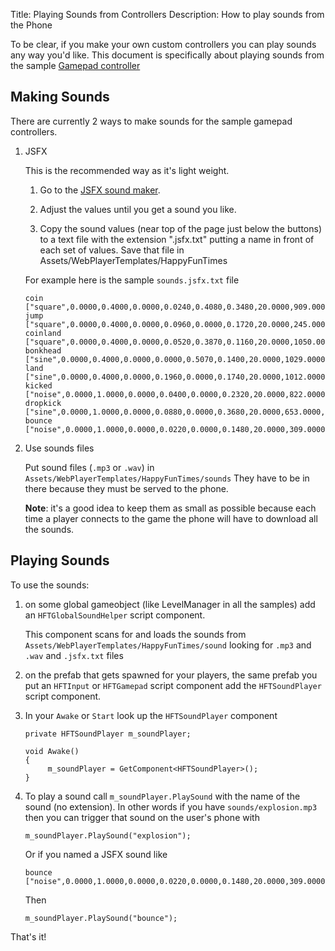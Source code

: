 ﻿Title: Playing Sounds from Controllers
Description: How to play sounds from the Phone

To be clear, if you make your own custom controllers you can play sounds any way you'd
like. This document is specifically about playing sounds from the sample [Gamepad controller](gamepad.md)

## Making Sounds

There are currently 2 ways to make sounds for the sample gamepad controllers.

1.  JSFX

    This is the recommended way as it's light weight.

    1.  Go to the [JSFX sound maker](http://egonelbre.com/project/jsfx/).

    2.  Adjust the values until you get a sound you like.

    3.  Copy the sound values (near top of the page just below the buttons) to a text file with the extension ".jsfx.txt"
        putting a name in front of each set of values. Save that file in Assets/WebPlayerTemplates/HappyFunTimes

    For example here is the sample `sounds.jsfx.txt` file

        coin      ["square",0.0000,0.4000,0.0000,0.0240,0.4080,0.3480,20.0000,909.0000,2400.0000,0.0000,0.0000,0.0000,0.0100,0.0003,0.0000,0.2540,0.1090,0.0000,0.0000,0.0000,0.0000,0.0000,1.0000,0.0000,0.0000,0.0000,0.0000]
        jump      ["square",0.0000,0.4000,0.0000,0.0960,0.0000,0.1720,20.0000,245.0000,2400.0000,0.3500,0.0000,0.0000,0.0100,0.0003,0.0000,0.0000,0.0000,0.5000,0.0000,0.0000,0.0000,0.0000,1.0000,0.0000,0.0000,0.0000,0.0000]
        coinland  ["square",0.0000,0.4000,0.0000,0.0520,0.3870,0.1160,20.0000,1050.0000,2400.0000,0.0000,0.0000,0.0000,0.0100,0.0003,0.0000,0.0000,0.0000,0.0000,0.0000,0.0000,0.0000,0.0000,1.0000,0.0000,0.0000,0.0000,0.0000]
        bonkhead  ["sine",0.0000,0.4000,0.0000,0.0000,0.5070,0.1400,20.0000,1029.0000,2400.0000,-0.7340,0.0000,0.0000,0.0100,0.0003,0.0000,0.0000,0.0000,0.3780,0.0960,0.0000,0.0000,0.0000,1.0000,0.0000,0.0000,0.0000,0.0000]
        land      ["sine",0.0000,0.4000,0.0000,0.1960,0.0000,0.1740,20.0000,1012.0000,2400.0000,-0.7340,0.0000,0.0000,0.0100,0.0003,0.0000,0.0000,0.0000,0.3780,0.0960,0.0000,0.0000,0.0000,1.0000,0.0000,0.0000,0.0000,0.0000]
        kicked    ["noise",0.0000,1.0000,0.0000,0.0400,0.0000,0.2320,20.0000,822.0000,2400.0000,-0.6960,0.0000,0.0000,0.0100,0.0003,0.0000,0.0000,0.0000,0.0000,0.0000,0.0000,0.0000,0.0000,1.0000,0.0000,0.0000,0.0270,0.0000]
        dropkick  ["sine",0.0000,1.0000,0.0000,0.0880,0.0000,0.3680,20.0000,653.0000,2400.0000,0.2360,0.0000,0.1390,47.1842,0.9623,-0.4280,0.0000,0.0000,0.4725,0.0000,0.0000,-0.0060,-0.0260,1.0000,0.0000,0.0000,0.0000,0.0000]
        bounce    ["noise",0.0000,1.0000,0.0000,0.0220,0.0000,0.1480,20.0000,309.0000,2400.0000,-0.3300,0.0000,0.0000,0.0100,0.0003,0.0000,0.0000,0.0000,0.0000,0.0000,0.0000,0.0000,0.0000,1.0000,0.0000,0.0000,0.0000,0.0000]

2.  Use sounds files

    Put sound files (`.mp3` or `.wav`) in `Assets/WebPlayerTemplates/HappyFunTimes/sounds`
    They have to be in there because they must be served to the phone.

    **Note**: it's a good idea to keep them as small as possible because each time a player connects to
    the game the phone will have to download all the sounds.

## Playing Sounds

To use the sounds:

1.  on some global gameobject (like LevelManager in all the samples)
    add an `HFTGlobalSoundHelper` script component.

    This component scans for and loads the sounds from `Assets/WebPlayerTemplates/HappyFunTimes/sound`
    looking for `.mp3` and `.wav` and `.jsfx.txt` files

2.  on the prefab that gets spawned for your players, the same prefab you put
    an `HFTInput` or `HFTGamepad` script component add the `HFTSoundPlayer` script
    component.

3.  In your `Awake` or `Start` look up the `HFTSoundPlayer` component

        private HFTSoundPlayer m_soundPlayer;

        void Awake()
        {
             m_soundPlayer = GetComponent<HFTSoundPlayer>();
        }

4.  To play a sound call `m_soundPlayer.PlaySound` with the name of the sound (no extension).
    In other words if you have `sounds/explosion.mp3` then you can trigger that sound on
    the user's phone with

        m_soundPlayer.PlaySound("explosion");

    Or if you named a JSFX sound like

        bounce    ["noise",0.0000,1.0000,0.0000,0.0220,0.0000,0.1480,20.0000,309.0000,2400.0000,-0.3300,0.0000,0.0000,0.0100,0.0003,0.0000,0.0000,0.0000,0.0000,0.0000,0.0000,0.0000,0.0000,1.0000,0.0000,0.0000,0.0000,0.0000]

    Then

        m_soundPlayer.PlaySound("bounce");

That's it!


